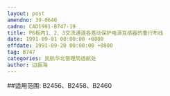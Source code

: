 ```yaml
---
layout: post
amendno: 39-0640
cadno: CAD1991-B747-19
title: P6板内1、2、3交流通道各差动保护电源互感器的重行布线
date: 1991-09-01 00:00:00 +0800
effdate: 1991-09-20 00:00:00 +0800
tag: B747
categories: 民航华北管理局适航处
author: 边振海
---
```


##适用范围:
B2456、B2458、B2460

